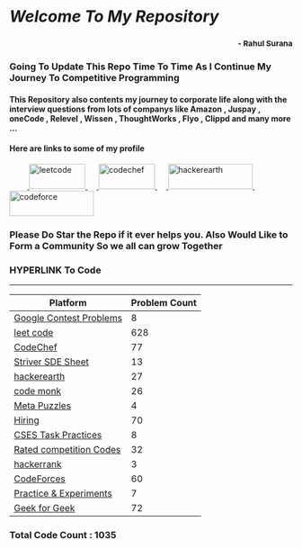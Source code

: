 # *Welcome To My Repository*
### <div style='text-align:right'><sub> - Rahul Surana</sub></div>
### Going To Update This Repo Time To Time As I Continue My Journey To Competitive Programming
#### This Repository also contents my journey to corporate life along with the interview questions from lots of companys like Amazon , Juspay , oneCode , Relevel , Wissen , ThoughtWorks , Flyo , Clippd and many more ... 
#### Here are links to some of my profile 
</a>&nbsp;&nbsp;&nbsp;&nbsp;&nbsp;&nbsp;&nbsp;&nbsp;<!-- Leetcode --><a href="https://leetcode.com/rasuru04/" target="_blank"> <img src="https://miro.medium.com/max/1838/1*gBkMCGTAdSk4tu17SCa7RQ.png" alt="leetcode" width="100" height="45"/>  </a>&nbsp;&nbsp;&nbsp;&nbsp;<!-- CodeChef --><a href="https://www.codechef.com/users/suru_4851" target="_blank"> <img src="https://cdn.codechef.com/sites/all/themes/abessive/cc-logo.png" alt="codechef" width="100" height="45"/>  </a>&nbsp;&nbsp;&nbsp;&nbsp;<!-- Hacker Earth --><a href="https://www.hackerearth.com/@Rahul_surana" target="_blank"> <img src="https://static-fastly.hackerearth.com/newton/static/images/he-header-logo.svg" alt="hackerearth" width="150" height="45"/>  </a>&nbsp;&nbsp;&nbsp;&nbsp;<!-- Code Forces --><a href="https://codeforces.com/profile/suru_4851" target="_blank"> <img src="https://codeforces.org/s/55900/images/codeforces-sponsored-by-ton.png" alt="codeforce" width="150" height="45"/>  </a>
### Please Do Star the Repo if it ever helps you. Also Would Like to Form a Community So we all can grow Together
### HYPERLINK To Code
***
| Platform  |  Problem Count |
| --------  |  ------------- |
|    [ Google Contest Problems ](./Google%20Contest%20Problems)     |      8    |
|    [ leet code ](./leet%20code)     |      628    |
|    [ CodeChef ](./CodeChef)     |      77    |
|    [ Striver SDE Sheet ](./Striver%20SDE%20Sheet)     |      13    |
|    [ hackerearth ](./hackerearth)     |      27    |
|    [ code monk ](./code%20monk)     |      26    |
|    [ Meta Puzzles ](./Meta%20Puzzles)     |      4    |
|    [ Hiring ](./Hiring)     |      70    |
|    [ CSES Task Practices ](./CSES%20Task%20Practices)     |      8    |
|    [ Rated competition Codes ](./Rated%20competition%20Codes)     |      32    |
|    [ hackerrank ](./hackerrank)     |      3    |
|    [ CodeForces ](./CodeForces)     |      60    |
|    [ Practice & Experiments ](./Practice%20&%20Experiments)     |      7    |
|    [ Geek for Geek ](./Geek%20for%20Geek)     |      72    |

### Total Code Count : 1035